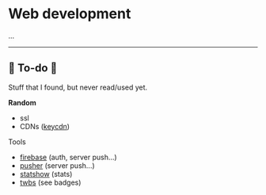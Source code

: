 # Web development

...

<hr class="sep-both">

## 👻 To-do 👻

Stuff that I found, but never read/used yet.

<div class="row row-cols-md-2"><div>

**Random**

* ssl
* CDNs ([keycdn](https://www.keycdn.com/))
</div><div>

Tools

* [firebase](https://firebase.google.com/) (auth, server push...)
* [pusher](https://pusher.com/) (server push...)
* [statshow](https://www.statshow.com/) (stats)
* [twbs](https://github.com/twbs/bootstrap) (see badges)
</div></div>
